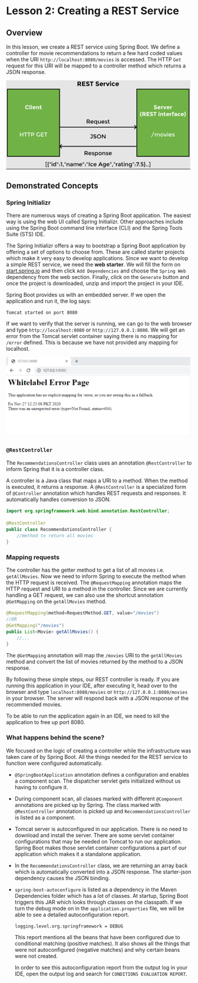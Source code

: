 # Lesson 2: Creating a REST Service

## Overview

In this lesson, we create a REST service using Spring Boot. We define a controller for movie recommendations to return a few hard coded values when the URI `http://localhost:8080/movies` is accessed. The HTTP `Get` request for this URI will be mapped to a controller method which returns a JSON response.

<img src="images/img3.png" width="500">

## Demonstrated Concepts

### Spring Initializr

There are numerous ways of creating a Spring Boot application. The easiest way is using the web UI called Spring Initializr. Other approaches include using the Spring Boot command line interface (CLI) and the Spring Tools Suite (STS) IDE.

The Spring Initializr offers a way to bootstrap a Spring Boot application by offering a set of options to choose from. These are called starter projects which make it very easy to develop applications. Since we want to develop a simple REST service, we need the __web starter__. We will fill the form on [start.spring.io](http://start.spring.io/) and then click `Add Dependencies` and choose the `Spring Web` dependency from the web section. Finally, click on the `Generate` button and once the project is downloaded, unzip and import the project in your IDE.

Spring Boot provides us with an embedded server. If we open the application and run it, the log says:

```
Tomcat started on port 8080
```

If we want to verify that the server is running, we can go to the web browser and type `http://localhost:8080` or `http://127.0.0.1:8080`. We will get an error from the Tomcat servlet container saying there is no mapping for `/error` defined. This is because we have not provided any mapping for localhost.

<img src="images/img4.png" width="500">

### `@RestController`

The `RecommendationsController` class uses an annotation `@RestController` to inform Spring that it is a controller class. 

A controller is a Java class that maps a URI to a method. When the method is executed, it returns a response. A `@RestController` is a specialized form of `@Controller` annotation which handles REST requests and responses. It automatically handles conversion to JSON.

```java
import org.springframework.web.bind.annotation.RestController;

@RestController
public class RecommendationsController {
    //method to return all movies
}
```

### Mapping requests

The controller has the getter method to get a list of all movies i.e. `getAllMovies`. Now we need to inform Spring to execute the method when the HTTP request is received. The `@RequestMapping` annotation maps the HTTP request and URI to a method in the controller. Since we are currently handling a GET request, we can also use the shortcut annotation `@GetMapping` on the `getAllMovies` method.

```java
@RequestMapping(method=RequestMethod.GET, value="/movies")
//OR
@GetMapping("/movies")
public List<Movie> getAllMovies() {
    //...
}
```

The `@GetMapping` annotation will map the `/movies` URI to the `getAllMovies` method and convert the list of movies returned by the method to a JSON response.

By following these simple steps, our REST controller is ready. If you are running this application in your IDE, after executing it, head over to the browser and type `localhost:8080/movies` or `http://127.0.0.1:8080/movies` in your browser. The server will respond back with a JSON response of the recommended movies.

To be able to run the application again in an IDE, we need to kill the application to free up port 8080.

### What happens behind the scene?

We focused on the logic of creating a controller while the infrastructure was taken care of by Spring Boot. All the things needed for the REST service to function were configured automatically.

- `@SpringBootApplication` annotation defines a configuration and enables a component scan. The dispatcher servlet gets initialized without us having to configure it.

- During component scan, all classes marked with different `@Component` annotations are picked up by Spring. The class marked with `@RestController` annotation is picked up and `RecommendationsController` is listed as a component.

- Tomcat server is autoconfigured in our application. There is no need to download and install the server. There are some servlet container configurations that may be needed on Tomcat to run our application. Spring Boot makes those servlet container configurations a part of our application which makes it a standalone application.

- In the `RecommendationsController` class, we are returning an array back which is automatically converted into a JSON response. The starter-json dependency causes the JSON binding.

- `spring-boot-autoconfigure` is listed as a dependency in the Maven Dependencies folder which has a lot of classes. At startup, Spring Boot triggers this JAR which looks through classes on the classpath. If we turn the debug mode on in the `application.properties` file, we will be able to see a detailed autoconfiguration report.

    ```properties
    logging.level.org.springframework = DEBUG
    ```

  This report mentions all the beans that have been configured due to conditional matching (positive matches). It also shows all the things that were not autoconfigured (negative matches) and why certain beans were not created.

  In order to see this autoconfiguration report from the output log in your IDE, open the output log and search for `CONDITIONS EVALUATION REPORT`.